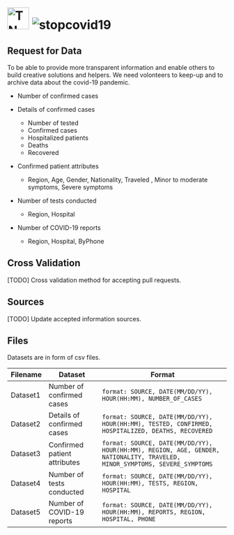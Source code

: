 # <img src="https://upload.wikimedia.org/wikipedia/commons/thumb/c/ce/Flag_of_Tunisia.svg/320px-Flag_of_Tunisia.svg.png" alt="TN" width="50px"/> ![stopcovid19](#)

## Request for Data

To be able to provide more transparent information and enable others to build creative solutions and helpers. We need volonteers to keep-up and to archive data about the covid-19 pandemic.

* Number of confirmed cases

* Details of confirmed cases
  * Number of tested 
  * Confirmed cases 
  * Hospitalized patients 
  * Deaths
  * Recovered

* Confirmed patient attributes 
  * Region, Age, Gender, Nationality, Traveled , Minor to moderate symptoms, Severe symptoms 
  
* Number of tests conducted
  * Region, Hospital

* Number of COVID-19 reports
  * Region, Hospital, ByPhone

## Cross Validation

[TODO] Cross validation method for accepting pull requests.

## Sources

[TODO] Update accepted information sources.

## Files
Datasets are in form of csv files.

|Filename   |Dataset   |Format   |
|---|---|---|
|Dataset1   |Number of confirmed cases   | `format: SOURCE, DATE(MM/DD/YY), HOUR(HH:MM), NUMBER_OF_CASES `   |
|Dataset2   |Details of confirmed cases   |`format: SOURCE, DATE(MM/DD/YY), HOUR(HH:MM), TESTED, CONFIRMED, HOSPITALIZED, DEATHS, RECOVERED `   |
|Dataset3   |Confirmed patient attributes   |`format: SOURCE, DATE(MM/DD/YY), HOUR(HH:MM), REGION, AGE, GENDER, NATIONALITY, TRAVELED, MINOR_SYMPTOMS, SEVERE_SYMPTOMS`   |
|Dataset4   |Number of tests conducted   |`format: SOURCE, DATE(MM/DD/YY), HOUR(HH:MM), TESTS, REGION, HOSPITAL`   |
|Dataset5   |Number of COVID-19 reports   |`format: SOURCE, DATE(MM/DD/YY), HOUR(HH:MM), REPORTS, REGION, HOSPITAL, PHONE`   |
